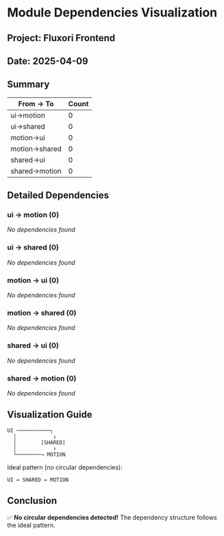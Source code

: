 # Module Dependencies Visualization

## Project: Fluxori Frontend
## Date: 2025-04-09

## Summary

| From → To | Count |
|----------|-------|
| ui→motion | 0 |
| ui→shared | 0 |
| motion→ui | 0 |
| motion→shared | 0 |
| shared→ui | 0 |
| shared→motion | 0 |

## Detailed Dependencies

### ui → motion (0)

*No dependencies found*

### ui → shared (0)

*No dependencies found*

### motion → ui (0)

*No dependencies found*

### motion → shared (0)

*No dependencies found*

### shared → ui (0)

*No dependencies found*

### shared → motion (0)

*No dependencies found*

## Visualization Guide

```
UI ───────────┐           
  │            ↓           
  │        [SHARED]       
  │            ↑           
  └────────→ MOTION       
```

Ideal pattern (no circular dependencies):
```
UI ↔ SHARED ↔ MOTION
```

## Conclusion

✅ **No circular dependencies detected!** The dependency structure follows the ideal pattern.
